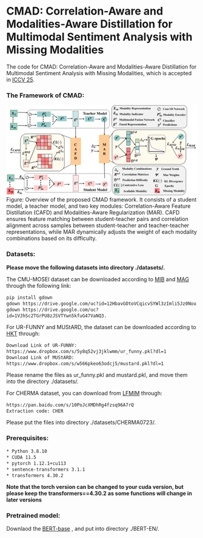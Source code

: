 # CMAD: Correlation-Aware and Modalities-Aware Distillation for Multimodal Sentiment Analysis with Missing Modalities
The code for CMAD: Correlation-Aware and Modalities-Aware Distillation for Multimodal Sentiment Analysis with Missing Modalities, which is accepted in [ICCV 25](https://iccv.thecvf.com/virtual/2025/poster/2166).
### The Framework of CMAD:
![image](https://github.com/YetZzzzzz/CMAD/blob/main/CMAD_framework.png)
Figure: Overview of the proposed CMAD framework. It consists of a student model, a teacher model, and two key modules: Correlation-Aware Feature Distillation (CAFD) and Modalities-Aware Regularization (MAR). CAFD ensures feature matching between student-teacher pairs and correlation alignment across samples between student-teacher and teacher-teacher representations, while MAR dynamically adjusts the weight of each modality combinations based on its difficulty.

### Datasets:
**Please move the following datasets into directory ./datasets/.**

The CMU-MOSEI dataset can be downloaded according to [MIB](https://github.com/TmacMai/Multimodal-Information-Bottleneck) and [MAG](https://github.com/WasifurRahman/BERT_multimodal_transformer) through the following link: 
```
pip install gdown
gdown https://drive.google.com/uc?id=12HbavGOtoVCqicvSYWl3zImli5Jz0Nou
gdown https://drive.google.com/uc?id=1VJhSc2TGrPU8zJSVTYwn5kfuG47VaNQ3. 
```

For UR-FUNNY and MUStARD, the dataset can be downloaded according to [HKT](https://github.com/matalvepu/HKT/blob/main/dataset/download.txt) through:
```
Download Link of UR-FUNNY:  https://www.dropbox.com/s/5y8q52vj3jklwmm/ur_funny.pkl?dl=1
Download Link of MUStARD: https://www.dropbox.com/s/w566pkeo63odcj5/mustard.pkl?dl=1
```
Please rename the files as ur_funny.pkl and mustard.pkl, and move them into the directory ./datasets/.

For CHERMA dataset, you can download from [LFMIM](https://github.com/sunjunaimer/LFMIM) through: 
```
https://pan.baidu.com/s/10PoJcXMDhRg4fzsq96A7rQ
Extraction code: CHER
```
Please put the files into directory ./datasets/CHERMA0723/.

### Prerequisites:
```
* Python 3.8.10
* CUDA 11.5
* pytorch 1.12.1+cu113
* sentence-transformers 3.1.1
* transformers 4.30.2
```
**Note that the torch version can be changed to your cuda version, but please keep the transformers==4.30.2 as some functions will change in later versions**


### Pretrained model:
Downlaod the [BERT-base](https://huggingface.co/google-bert/bert-base-uncased/tree/main) , and put into directory ./BERT-EN/.


